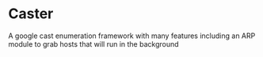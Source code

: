 # Caster
A google cast enumeration framework with many features including an ARP module to grab hosts that will run in the background
